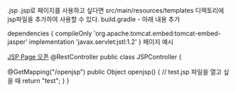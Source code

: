 .jsp
.jsp로 페이지를 사용하고 싶다면 src/main/resources/templates 디렉토리에 jsp파일을 추가하여 사용할 수 있다.
build.gradle -
아래 내용 추가

dependencies {
  compileOnly 'org.apache.tomcat.embed:tomcat-embed-jasper'
  implementation 'javax.servlet:jstl:1.2'
}
페이지 예시

<a href="/study/openjsp">JSP Page 오픈</a>
@RestController
public class JSPController {

  @GetMapping("/openjsp")
  public Object openjsp() {
  // test.jsp 파일을 열고 싶을 때
    return "test";
  }
}
